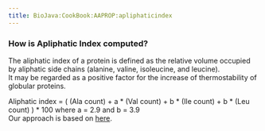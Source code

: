 ```yaml
---
title: BioJava:CookBook:AAPROP:apliphaticindex
---
```


### How is Apliphatic Index computed?

The aliphatic index of a protein is defined as the relative volume
occupied by aliphatic side chains (alanine, valine, isoleucine, and
leucine).  
It may be regarded as a positive factor for the increase of
thermostability of globular proteins.

Aliphatic index = ( (Ala count) + a \* (Val count) + b \* (Ile count) +
b \* (Leu count) ) \* 100 where a = 2.9 and b = 3.9  
 Our approach is based on
[here](http://web.expasy.org/protparam/protparam-doc.htmlm).
